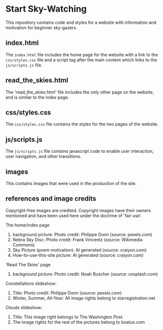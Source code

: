 
# Start Sky-Watching

This repository contains code and styles for a website with information and motivation for beginner sky-gazers. 


## index.html

The `index.html` file includes the home page for the website with a link to the `css/styles.css` file and a script tag after the main content which links to the `js/scripts.js` file.

## read_the_skies.html

The 'read_the_skies.html' file includes the only other page on the website, and is similar to the index page. 

## css/styles.css

The `css/styles.css` file contains the styles for the two pages of the website.

## js/scripts.js

The `js/scripts.js` file contains javascript code to enable user interaction, user navigation, and other transitions.

## images 

This contains images that were used in the production of the site. 

## references and image credits 
Copyright-free images are credited. Copyright images have their owners mentioned and have been used here under the doctrine of 'fair use'.

The home/index page
1. background picture: Photo credit: Philippe Donn (source: pexels.com)
2. Nebra Sky Disc: Photo credit: Frank Vincentz (source: Wikimedia Commons)
3. Sky Picture (poem motivation): AI generated (source: craiyon.com)
4. How-to-use-this-site picture: AI generated (source: craiyon.com)

'Read The Skies' page
1. background picture: Photo credit: Noah Buscher (source: unsplash.com)

Constellations slideshow:
1. Title: Photo credit: Philippe Donn (source: pexels.com)
2. Winter, Summer, All-Year: All image rights belong to starregistration.net

Clouds slideshow: 
1. Title: This image right belongs to The Washington Post. 
2. The image rights for the rest of the pictures belong to boatus.com
